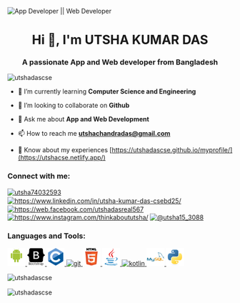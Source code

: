 ![App Developer || Web Developer](https://pbs.twimg.com/profile_banners/871035927853842432/1659109811/1500x500)
<h1 align="center">Hi 👋, I'm UTSHA KUMAR DAS</h1>
<h3 align="center">A passionate App and Web developer from Bangladesh</h3>

<p align="left"> <img src="https://komarev.com/ghpvc/?username=utshadascse&label=Profile%20views&color=0e75b6&style=flat" alt="utshadascse" /> </p>

- 🌱 I’m currently learning **Computer Science and Engineering**

- 👯 I’m looking to collaborate on **Github**

- 💬 Ask me about **App and Web Development**

- 📫 How to reach me **utshachandradas@gmail.com**

- 📄 Know about my experiences [https://utshadascse.github.io/myprofile/](https://utshacse.netlify.app/)

<h3 align="left">Connect with me:</h3>
<p align="left">
<a href="https://twitter.com/utsha74032593" target="blank"><img align="center" src="https://raw.githubusercontent.com/rahuldkjain/github-profile-readme-generator/master/src/images/icons/Social/twitter.svg" alt="utsha74032593" height="30" width="40" /></a>
<a href="https://linkedin.com/in/https://www.linkedin.com/in/utsha-kumar-das-csebd25/" target="blank"><img align="center" src="https://raw.githubusercontent.com/rahuldkjain/github-profile-readme-generator/master/src/images/icons/Social/linked-in-alt.svg" alt="https://www.linkedin.com/in/utsha-kumar-das-csebd25/" height="30" width="40" /></a>
<a href="https://fb.com/https://web.facebook.com/utshadasreal567" target="blank"><img align="center" src="https://raw.githubusercontent.com/rahuldkjain/github-profile-readme-generator/master/src/images/icons/Social/facebook.svg" alt="https://web.facebook.com/utshadasreal567" height="30" width="40" /></a>
<a href="https://instagram.com/https://www.instagram.com/thinkaboututsha/" target="blank"><img align="center" src="https://raw.githubusercontent.com/rahuldkjain/github-profile-readme-generator/master/src/images/icons/Social/instagram.svg" alt="https://www.instagram.com/thinkaboututsha/" height="30" width="40" /></a>
<a href="https://www.hackerearth.com/@utsha15_3088" target="blank"><img align="center" src="https://raw.githubusercontent.com/rahuldkjain/github-profile-readme-generator/master/src/images/icons/Social/hackerearth.svg" alt="@utsha15_3088" height="30" width="40" /></a>
</p>

<h3 align="left">Languages and Tools:</h3>
<p align="left"> <a href="https://developer.android.com" target="_blank" rel="noreferrer"> <img src="https://raw.githubusercontent.com/devicons/devicon/master/icons/android/android-original-wordmark.svg" alt="android" width="40" height="40"/> </a> <a href="https://getbootstrap.com" target="_blank" rel="noreferrer"> <img src="https://raw.githubusercontent.com/devicons/devicon/master/icons/bootstrap/bootstrap-plain-wordmark.svg" alt="bootstrap" width="40" height="40"/> </a> <a href="https://www.cprogramming.com/" target="_blank" rel="noreferrer"> <img src="https://raw.githubusercontent.com/devicons/devicon/master/icons/c/c-original.svg" alt="c" width="40" height="40"/> </a> <a href="https://git-scm.com/" target="_blank" rel="noreferrer"> <img src="https://www.vectorlogo.zone/logos/git-scm/git-scm-icon.svg" alt="git" width="40" height="40"/> </a> <a href="https://www.w3.org/html/" target="_blank" rel="noreferrer"> <img src="https://raw.githubusercontent.com/devicons/devicon/master/icons/html5/html5-original-wordmark.svg" alt="html5" width="40" height="40"/> </a> <a href="https://www.java.com" target="_blank" rel="noreferrer"> <img src="https://raw.githubusercontent.com/devicons/devicon/master/icons/java/java-original.svg" alt="java" width="40" height="40"/> </a> <a href="https://kotlinlang.org" target="_blank" rel="noreferrer"> <img src="https://www.vectorlogo.zone/logos/kotlinlang/kotlinlang-icon.svg" alt="kotlin" width="40" height="40"/> </a> <a href="https://www.mysql.com/" target="_blank" rel="noreferrer"> <img src="https://raw.githubusercontent.com/devicons/devicon/master/icons/mysql/mysql-original-wordmark.svg" alt="mysql" width="40" height="40"/> </a> <a href="https://www.python.org" target="_blank" rel="noreferrer"> <img src="https://raw.githubusercontent.com/devicons/devicon/master/icons/python/python-original.svg" alt="python" width="40" height="40"/> </a> </p>

<p><img align="center" src="https://github-readme-stats.vercel.app/api/top-langs?username=utshadascse&show_icons=true&locale=en&layout=compact" alt="utshadascse" /></p>

<p><img align="center" src="https://github-readme-streak-stats.herokuapp.com/?user=utshadascse&" alt="utshadascse" /></p>



